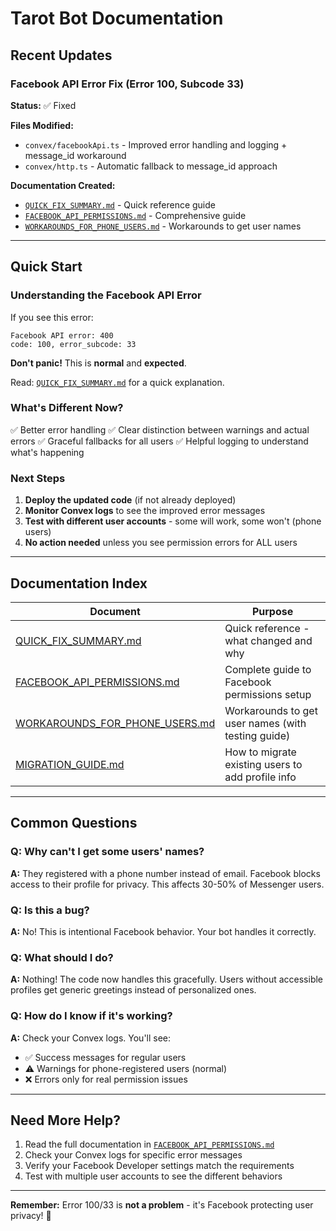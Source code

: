 # Tarot Bot Documentation

## Recent Updates

### Facebook API Error Fix (Error 100, Subcode 33)

**Status:** ✅ Fixed

**Files Modified:**

- `convex/facebookApi.ts` - Improved error handling and logging + message_id workaround
- `convex/http.ts` - Automatic fallback to message_id approach

**Documentation Created:**

- [`QUICK_FIX_SUMMARY.md`](./QUICK_FIX_SUMMARY.md) - Quick reference guide
- [`FACEBOOK_API_PERMISSIONS.md`](./FACEBOOK_API_PERMISSIONS.md) - Comprehensive guide
- [`WORKAROUNDS_FOR_PHONE_USERS.md`](./WORKAROUNDS_FOR_PHONE_USERS.md) - Workarounds to get user names

---

## Quick Start

### Understanding the Facebook API Error

If you see this error:

```
Facebook API error: 400
code: 100, error_subcode: 33
```

**Don't panic!** This is **normal** and **expected**.

Read: [`QUICK_FIX_SUMMARY.md`](./QUICK_FIX_SUMMARY.md) for a quick explanation.

### What's Different Now?

✅ Better error handling
✅ Clear distinction between warnings and actual errors
✅ Graceful fallbacks for all users
✅ Helpful logging to understand what's happening

### Next Steps

1. **Deploy the updated code** (if not already deployed)
2. **Monitor Convex logs** to see the improved error messages
3. **Test with different user accounts** - some will work, some won't (phone users)
4. **No action needed** unless you see permission errors for ALL users

---

## Documentation Index

| Document                                                           | Purpose                                            |
| ------------------------------------------------------------------ | -------------------------------------------------- |
| [QUICK_FIX_SUMMARY.md](./QUICK_FIX_SUMMARY.md)                     | Quick reference - what changed and why             |
| [FACEBOOK_API_PERMISSIONS.md](./FACEBOOK_API_PERMISSIONS.md)       | Complete guide to Facebook permissions setup       |
| [WORKAROUNDS_FOR_PHONE_USERS.md](./WORKAROUNDS_FOR_PHONE_USERS.md) | Workarounds to get user names (with testing guide) |
| [MIGRATION_GUIDE.md](./MIGRATION_GUIDE.md)                         | How to migrate existing users to add profile info  |

---

## Common Questions

### Q: Why can't I get some users' names?

**A:** They registered with a phone number instead of email. Facebook blocks access to their profile for privacy. This affects 30-50% of Messenger users.

### Q: Is this a bug?

**A:** No! This is intentional Facebook behavior. Your bot handles it correctly.

### Q: What should I do?

**A:** Nothing! The code now handles this gracefully. Users without accessible profiles get generic greetings instead of personalized ones.

### Q: How do I know if it's working?

**A:** Check your Convex logs. You'll see:

- ✅ Success messages for regular users
- ⚠️ Warnings for phone-registered users (normal)
- ❌ Errors only for real permission issues

---

## Need More Help?

1. Read the full documentation in [`FACEBOOK_API_PERMISSIONS.md`](./FACEBOOK_API_PERMISSIONS.md)
2. Check your Convex logs for specific error messages
3. Verify your Facebook Developer settings match the requirements
4. Test with multiple user accounts to see the different behaviors

---

**Remember:** Error 100/33 is **not a problem** - it's Facebook protecting user privacy! 🎉
